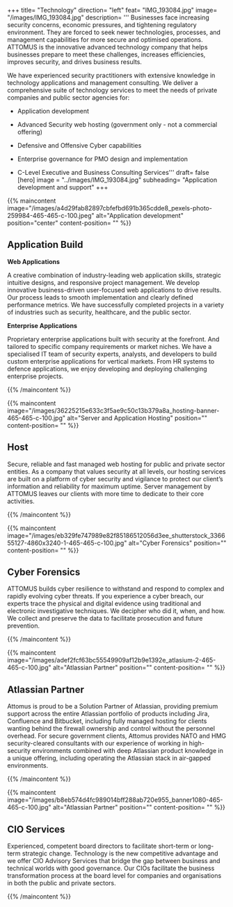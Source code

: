 +++
title= "Technology"
direction= "left"
feat= "IMG_193084.jpg"
image= "/images/IMG_193084.jpg"
description= '''
Businesses face increasing security concerns, economic pressures, and tightening regulatory environment. They are forced to seek newer technologies, processes, and management capabilities for more secure and optimised operations. ATTOMUS is the innovative advanced technology company that helps businesses prepare to meet these challenges, increases efficiencies, improves security, and drives business results.

We have experienced security practitioners with extensive knowledge in technology applications and management consulting. We deliver a comprehensive suite of technology services to meet the needs of private companies and public sector agencies for:


* Application development

* Advanced Security web hosting (government only - not a commercial offering)

* Defensive and Offensive Cyber capabilities

* Enterprise governance for PMO design and implementation


* C-Level Executive and Business Consulting Services'''
draft= false
[hero]
image = "../images/IMG_193084.jpg"
subheading= "Application development and support"
+++



{{% maincontent image="/images/a4d29fab82897cbfefbd691b365cdde8_pexels-photo-259984-465-465-c-100.jpeg" alt="Application development" position="center" content-position= "" %}} 

## Application Build

**Web Applications**

A creative combination of industry-leading web application skills, strategic intuitive designs, and responsive project management. We develop innovative business-driven user-focused web applications to drive results. Our process leads to smooth implementation and clearly defined performance metrics. We have successfully completed projects in a variety of industries such as security, healthcare, and the public sector.

**Enterprise Applications**

Proprietary enterprise applications built with security at the forefront. And tailored to specific company requirements or market niches. We have a specialised IT team of security experts, analysts, and developers to build custom enterprise applications for vertical markets. From HR systems to defence applications, we enjoy developing and deploying challenging enterprise projects.



{{% /maincontent %}}



{{% maincontent image="/images/36225215e633c3f5ae9c50c13b379a8a_hosting-banner-465-465-c-100.jpg" alt="Server and Application Hosting" position="" content-position= "" %}}

## Host

Secure, reliable and fast managed web hosting for public and private sector entities. As a company that values security at all levels, our hosting services are built on a platform of cyber security and vigilance to protect our client’s information and reliability for maximum uptime. Server management by ATTOMUS leaves our clients with more time to dedicate to their core activities.

{{% /maincontent %}}




{{% maincontent image="/images/eb329fe747989e82f85186512056d3ee_shutterstock_336655127-4860x3240-1-465-465-c-100.jpg" alt="Cyber Forensics" position="" content-position= "" %}}

## Cyber Forensics

ATTOMUS builds cyber resilience to withstand and respond to complex and rapidly evolving cyber threats. If you experience a cyber breach, our experts trace the physical and digital evidence using traditional and electronic investigative techniques. We decipher who did it, when, and how. We collect and preserve the data to facilitate prosecution and future prevention.

{{% /maincontent %}}




{{% maincontent image="/images/adef2fcf63bc55549909af12b9e1392e_atlasium-2-465-465-c-100.jpg" alt="Atlassian Partner" position="" content-position= "" %}}

## Atlassian Partner

Attomus is proud to be a Solution Partner of Atlassian, providing premium support across the entire Atlassian portfolio of products including Jira, Confluence and Bitbucket, including fully managed hosting for clients wanting behind the firewall ownership and control without the personnel overhead. For secure government clients, Attomus provides NATO and HMG security-cleared consultants with our experience of working in high-security environments combined with deep Atlassian product knowledge in a unique offering, including operating the Atlassian stack in air-gapped environments.

{{% /maincontent %}}



{{% maincontent image="/images/b8eb574d4fc989014bff288ab720e955_banner1080-465-465-c-100.jpg" alt="Atlassian Partner" position="" content-position= "" %}}

## CIO Services

Experienced, competent board directors to facilitate short-term or long-term strategic change. Technology is the new competitive advantage and we offer CIO Advisory Services that bridge the gap between business and technical worlds with good governance. Our CIOs facilitate the business transformation process at the board level for companies and organisations in both the public and private sectors.

{{% /maincontent %}}

